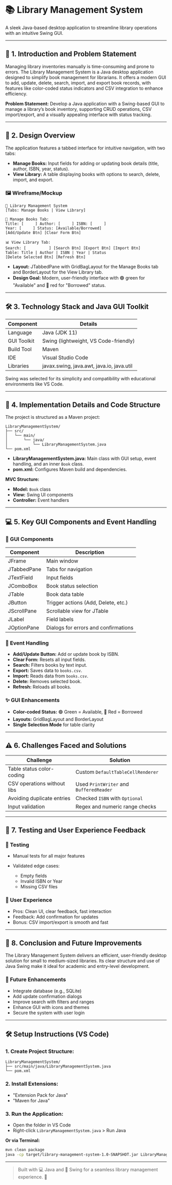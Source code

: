 # 📚 Library Management System

A sleek Java-based desktop application to streamline library operations with an intuitive Swing GUI.

---

## 🚀 1. Introduction and Problem Statement

Managing library inventories manually is time-consuming and prone to errors. The Library Management System is a Java desktop application designed to simplify book management for librarians. It offers a modern GUI to add, update, delete, search, import, and export book records, with features like color-coded status indicators and CSV integration to enhance efficiency.

**Problem Statement:** Develop a Java application with a Swing-based GUI to manage a library’s book inventory, supporting CRUD operations, CSV import/export, and a visually appealing interface with status tracking.

---

## 🎨 2. Design Overview

The application features a tabbed interface for intuitive navigation, with two tabs:

* **Manage Books:** Input fields for adding or updating book details (title, author, ISBN, year, status).
* **View Library:** A table displaying books with options to search, delete, import, and export.

### 🖼️ Wireframe/Mockup

```
🔼 Library Management System
[Tabs: Manage Books | View Library]

📒 Manage Books Tab:
Title: [     ] Author: [     ] ISBN: [     ]
Year: [     ] Status: [Available/Borrowed]
[Add/Update Btn] [Clear Form Btn]

📊 View Library Tab:
Search: [          ] [Search Btn] [Export Btn] [Import Btn]
Table: Title | Author | ISBN | Year | Status
[Delete Selected Btn] [Refresh Btn]
```

* **Layout:** JTabbedPane with GridBagLayout for the Manage Books tab and BorderLayout for the View Library tab.
* **Design Goal:** Modern, user-friendly interface with 🟢 green for "Available" and 🔴 red for "Borrowed" status.

---

## 🛠️ 3. Technology Stack and Java GUI Toolkit

| Component   | Details                                   |
| ----------- | ----------------------------------------- |
| Language    | Java (JDK 11)                             |
| GUI Toolkit | Swing (lightweight, VS Code-friendly)     |
| Build Tool  | Maven                                     |
| IDE         | Visual Studio Code                        |
| Libraries   | javax.swing, java.awt, java.io, java.util |

Swing was selected for its simplicity and compatibility with educational environments like VS Code.

---

## 📂 4. Implementation Details and Code Structure

The project is structured as a Maven project:

```
LibraryManagementSystem/
├── src/
│   └── main/
│       └── java/
│           └── LibraryManagementSystem.java
└── pom.xml
```

* **LibraryManagementSystem.java:** Main class with GUI setup, event handling, and an inner `Book` class.
* **pom.xml:** Configures Maven build and dependencies.

**MVC Structure:**

* **Model:** `Book` class
* **View:** Swing UI components
* **Controller:** Event handlers

---

## 💻 5. Key GUI Components and Event Handling

### 🎨 GUI Components

| Component   | Description                          |
| ----------- | ------------------------------------ |
| JFrame      | Main window                          |
| JTabbedPane | Tabs for navigation                  |
| JTextField  | Input fields                         |
| JComboBox   | Book status selection                |
| JTable      | Book data table                      |
| JButton     | Trigger actions (Add, Delete, etc.)  |
| JScrollPane | Scrollable view for JTable           |
| JLabel      | Field labels                         |
| JOptionPane | Dialogs for errors and confirmations |

### 👡 Event Handling

* **Add/Update Button:** Add or update book by ISBN.
* **Clear Form:** Resets all input fields.
* **Search:** Filters books by text input.
* **Export:** Saves data to `books.csv`.
* **Import:** Reads data from `books.csv`.
* **Delete:** Removes selected book.
* **Refresh:** Reloads all books.

### ✨ GUI Enhancements

* **Color-coded Status:** 🟢 Green = Available, 🔴 Red = Borrowed
* **Layouts:** GridBagLayout and BorderLayout
* **Single Selection Mode** for table clarity

---

## ⚠️ 6. Challenges Faced and Solutions

| Challenge                   | Solution                                |
| --------------------------- | --------------------------------------- |
| Table status color-coding   | Custom `DefaultTableCellRenderer`       |
| CSV operations without libs | Used `PrintWriter` and `BufferedReader` |
| Avoiding duplicate entries  | Checked `ISBN` with `Optional`          |
| Input validation            | Regex and numeric range checks          |

---

## 🧪 7. Testing and User Experience Feedback

### 🔧 Testing

* Manual tests for all major features
* Validated edge cases:

  * Empty fields
  * Invalid ISBN or Year
  * Missing CSV files

### 👥 User Experience

* Pros: Clean UI, clear feedback, fast interaction
* Feedback: Add confirmation for updates
* Bonus: CSV import/export is smooth and fast

---

## 🌟 8. Conclusion and Future Improvements

The Library Management System delivers an efficient, user-friendly desktop solution for small to medium-sized libraries. Its clear structure and use of Java Swing make it ideal for academic and entry-level development.

### 🔮 Future Enhancements

* Integrate database (e.g., SQLite)
* Add update confirmation dialogs
* Improve search with filters and ranges
* Enhance GUI with icons and themes
* Secure the system with user login

---

## 🛠️ Setup Instructions (VS Code)

### 1. Create Project Structure:

```
LibraryManagementSystem/
├── src/main/java/LibraryManagementSystem.java
└── pom.xml
```

### 2. Install Extensions:

* "Extension Pack for Java"
* "Maven for Java"

### 3. Run the Application:

* Open the folder in VS Code
* Right-click `LibraryManagementSystem.java` > Run Java

**Or via Terminal:**

```bash
mvn clean package
java -cp target/library-management-system-1.0-SNAPSHOT.jar LibraryManagementSystem
```

---

> Built with 💻 Java and 🎨 Swing for a seamless library management experience. 📖
